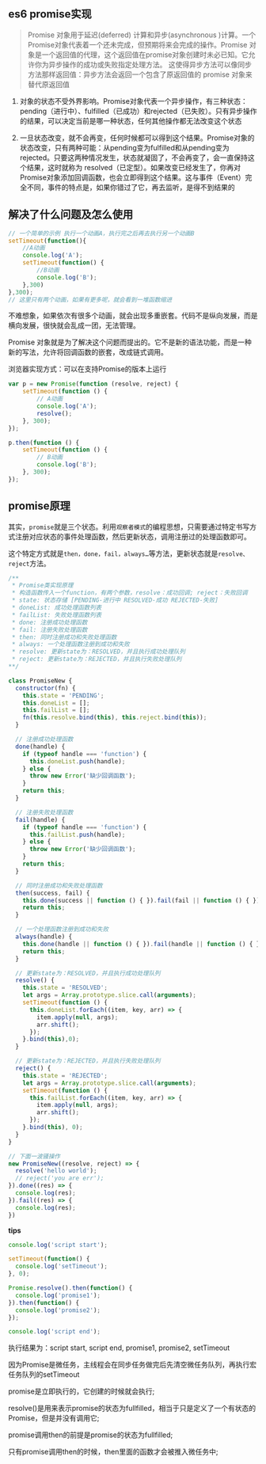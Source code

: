 ## es6 promise实现

> Promise 对象用于延迟(deferred) 计算和异步(asynchronous )计算。一个Promise对象代表着一个还未完成，但预期将来会完成的操作。Promise 对象是一个返回值的代理，这个返回值在promise对象创建时未必已知。它允许你为异步操作的成功或失败指定处理方法。 这使得异步方法可以像同步方法那样返回值：异步方法会返回一个包含了原返回值的 promise 对象来替代原返回值

1. 对象的状态不受外界影响。Promise对象代表一个异步操作，有三种状态：pending（进行中）、fulfilled（已成功）和rejected（已失败）。只有异步操作的结果，可以决定当前是哪一种状态，任何其他操作都无法改变这个状态

2. 一旦状态改变，就不会再变，任何时候都可以得到这个结果。Promise对象的状态改变，只有两种可能：从pending变为fulfilled和从pending变为rejected。只要这两种情况发生，状态就凝固了，不会再变了，会一直保持这个结果，这时就称为 resolved（已定型）。如果改变已经发生了，你再对Promise对象添加回调函数，也会立即得到这个结果。这与事件（Event）完全不同，事件的特点是，如果你错过了它，再去监听，是得不到结果的


## 解决了什么问题及怎么使用

```js
// 一个简单的示例 执行一个动画A，执行完之后再去执行另一个动画B
setTimeout(function(){
    //A动画
    console.log('A');
    setTimeout(function() {
        //B动画
        console.log('B');
    },300)
},300);
// 这里只有两个动画，如果有更多呢，就会看到一堆函数缩进
```
不难想象，如果依次有很多个动画，就会出现多重嵌套。代码不是纵向发展，而是横向发展，很快就会乱成一团，无法管理。

Promise 对象就是为了解决这个问题而提出的。它不是新的语法功能，而是一种新的写法，允许将回调函数的嵌套，改成链式调用。 

浏览器实现方式：可以在支持Promise的版本上运行

```js
var p = new Promise(function (resolve, reject) {
    setTimeout(function () {
        // A动画
        console.log('A');
        resolve();
    }, 300);
});

p.then(function () {
    setTimeout(function () {
        // B动画
        console.log('B');
    }, 300);
});
```

## promise原理

其实，`promise`就是三个状态。利用`观察者模式`的编程思想，只需要通过特定书写方式注册对应状态的事件处理函数，然后更新状态，调用注册过的处理函数即可。 

这个特定方式就是`then，done，fail，always…`等方法，更新状态就是`resolve、reject`方法。

```js
/**
 * Promise类实现原理
 * 构造函数传入一个function，有两个参数，resolve：成功回调; reject：失败回调
 * state: 状态存储 [PENDING-进行中 RESOLVED-成功 REJECTED-失败]
 * doneList: 成功处理函数列表
 * failList: 失败处理函数列表
 * done: 注册成功处理函数
 * fail: 注册失败处理函数
 * then: 同时注册成功和失败处理函数
 * always: 一个处理函数注册到成功和失败
 * resolve: 更新state为：RESOLVED，并且执行成功处理队列
 * reject: 更新state为：REJECTED，并且执行失败处理队列
**/

class PromiseNew {
  constructor(fn) {
    this.state = 'PENDING';
    this.doneList = [];
    this.failList = [];
    fn(this.resolve.bind(this), this.reject.bind(this));
  }

  // 注册成功处理函数
  done(handle) {
    if (typeof handle === 'function') {
      this.doneList.push(handle);
    } else {
      throw new Error('缺少回调函数');
    }
    return this;
  }

  // 注册失败处理函数
  fail(handle) {
    if (typeof handle === 'function') {
      this.failList.push(handle);
    } else {
      throw new Error('缺少回调函数');
    }
    return this;
  }

  // 同时注册成功和失败处理函数
  then(success, fail) {
    this.done(success || function () { }).fail(fail || function () { });
    return this;
  }

  // 一个处理函数注册到成功和失败
  always(handle) {
    this.done(handle || function () { }).fail(handle || function () { });
    return this;
  }

  // 更新state为：RESOLVED，并且执行成功处理队列
  resolve() {
    this.state = 'RESOLVED';
    let args = Array.prototype.slice.call(arguments);
    setTimeout(function () {
      this.doneList.forEach((item, key, arr) => {
        item.apply(null, args);
        arr.shift();
      });
    }.bind(this),0);
  }

  // 更新state为：REJECTED，并且执行失败处理队列
  reject() {
    this.state = 'REJECTED';
    let args = Array.prototype.slice.call(arguments);
    setTimeout(function () {
      this.failList.forEach((item, key, arr) => {
        item.apply(null, args);
        arr.shift();
      });
    }.bind(this), 0);
  }
}

// 下面一波骚操作
new PromiseNew((resolve, reject) => {
  resolve('hello world');
  // reject('you are err');
}).done((res) => {
  console.log(res);
}).fail((res) => {
  console.log(res);
})
```
**tips**

```js
console.log('script start');

setTimeout(function() {
  console.log('setTimeout');
}, 0);

Promise.resolve().then(function() {
  console.log('promise1');
}).then(function() {
  console.log('promise2');
});

console.log('script end');
```

执行结果为：script start, script end, promise1, promise2, setTimeout

因为Promise是微任务，主线程会在同步任务做完后先清空微任务队列，再执行宏任务队列的setTimeout

promise是立即执行的，它创建的时候就会执行;

resolve()是用来表示promise的状态为fullfilled，相当于只是定义了一个有状态的Promise，但是并没有调用它;

promise调用then的前提是promise的状态为fullfilled;

只有promise调用then的时候，then里面的函数才会被推入微任务中;


